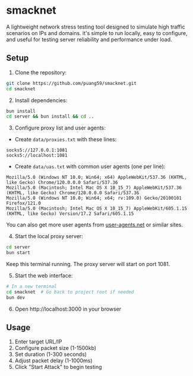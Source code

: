 # smacknet
A lightweight network stress testing tool designed to simulate high traffic scenarios on IPs and domains. it's simple to run locally, easy to configure, and useful for testing server reliability and performance under load.

## Setup

1. Clone the repository:

```bash
git clone https://github.com/puang59/smacknet.git
cd smacknet
```

2. Install dependencies:

```bash
bun install
cd server && bun install && cd ..
```

3. Configure proxy list and user agents:

- Create `data/proxies.txt` with these lines:

```
socks5://127.0.0.1:1081
socks5://localhost:1081
```

- Create `data/uas.txt` with common user agents (one per line):

```
Mozilla/5.0 (Windows NT 10.0; Win64; x64) AppleWebKit/537.36 (KHTML, like Gecko) Chrome/120.0.0.0 Safari/537.36
Mozilla/5.0 (Macintosh; Intel Mac OS X 10_15_7) AppleWebKit/537.36 (KHTML, like Gecko) Chrome/120.0.0.0 Safari/537.36
Mozilla/5.0 (Windows NT 10.0; Win64; x64; rv:109.0) Gecko/20100101 Firefox/121.0
Mozilla/5.0 (Macintosh; Intel Mac OS X 10_15_7) AppleWebKit/605.1.15 (KHTML, like Gecko) Version/17.2 Safari/605.1.15
```

You can also get more user agents from [user-agents.net](https://user-agents.net/random) or similar sites.

4. Start the local proxy server:

```bash
cd server
bun start
```

Keep this terminal running. The proxy server will start on port 1081.

5. Start the web interface:

```bash
# In a new terminal
cd smacknet  # Go back to project root if needed
bun dev
```

6. Open http://localhost:3000 in your browser

## Usage

1. Enter target URL/IP
2. Configure packet size (1-1500kb)
3. Set duration (1-300 seconds)
4. Adjust packet delay (1-1000ms)
5. Click "Start Attack" to begin testing
